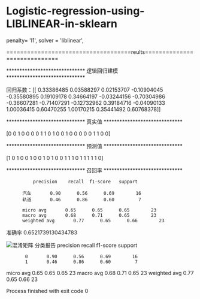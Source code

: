 # Logistic-regression-using-LIBLINEAR-in-sklearn
penalty= 'l1', solver = 'liblinear',

====================================reults=============================

****************************** 逻辑回归建模 ******************************

回归系数：[[ 0.33386485  0.03588297  0.02153707 -0.10904045 -0.35580895  0.19109178
   0.34664197 -0.03244156 -0.70304986 -0.36607281 -0.71407291 -0.12732962
   0.39184716 -0.04090133  1.00036415  0.60470255  1.00170215  0.35441492
   0.60768378]]
   
****************************** 真实值 ******************************

[0 0 1 0 0 0 0 1 1 0 1 0 0 1 0 0 0 0 0 1 1 0 0]

****************************** 预测值 ******************************

[1 0 1 0 0 1 0 0 1 0 1 0 0 1 1 1 0 1 1 1 1 1 0]

****************************** 召回率 ******************************

              precision    recall  f1-score   support

          汽车       0.90      0.56      0.69        16
          轨道       0.46      0.86      0.60         7

          micro avg       0.65      0.65      0.65        23
          macro avg       0.68      0.71      0.65        23
          weighted avg       0.77      0.65      0.66        23

准确率 0.6521739130434783

![混淆矩阵](C:\Users\王于凯\Desktop\logit\1\Figure_1.png)
分类报告               precision    recall  f1-score   support

           0       0.90      0.56      0.69        16
           1       0.46      0.86      0.60         7

   micro avg       0.65      0.65      0.65        23
   macro avg       0.68      0.71      0.65        23
weighted avg       0.77      0.65      0.66        23


Process finished with exit code 0
